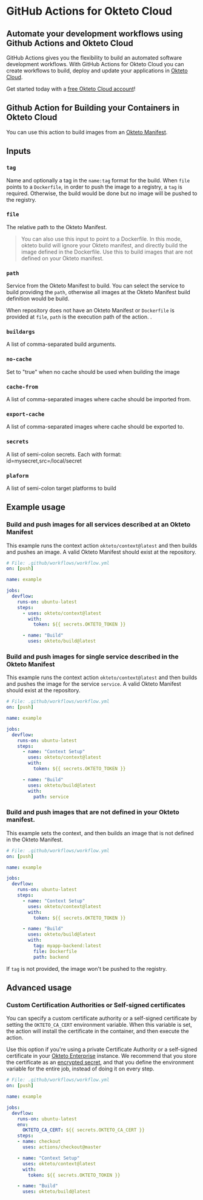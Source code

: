# GitHub Actions for Okteto Cloud

## Automate your development workflows using Github Actions and Okteto Cloud

GitHub Actions gives you the flexibility to build an automated software development workflows. With GitHub Actions for Okteto Cloud you can create workflows to build, deploy and update your applications in [Okteto Cloud](https://cloud.okteto.com).

Get started today with a [free Okteto Cloud account](https://cloud.okteto.com)!

## Github Action for Building your Containers in Okteto Cloud

You can use this action to build images from an [Okteto Manifest](https://www.okteto.com/docs/reference/cli/).

## Inputs

### `tag`

Name and optionally a tag in the `name:tag` format for the build. When `file` points to a `Dockerfile`, in order to push the image to a registry, a `tag` is required. Otherwise, the build would be done but no image will be pushed to the registry.

### `file`

The relative path to the Okteto Manifest.

> You can also use this input to point to a Dockerfile. In this mode, okteto build will ignore your Okteto manifest, and directly build the image defined in the Dockerfile. Use this to build images that are not defined on your Okteto manifest.

### `path`

Service from the Okteto Manifest to build. You can select the service to build providing the `path`, otherwise all images at the Okteto Manifest build definition would be build.

When repository does not have an Okteto Manifest or `Dockerfile` is provided at `file`, `path` is the execution path of the action. .

### `buildargs`

A list of comma-separated build arguments.

### `no-cache`

Set to "true" when no cache should be used when building the image

### `cache-from`

A list of comma-separated images where cache should be imported from.

### `export-cache`

A list of comma-separated images where cache should be exported to.

### `secrets`

A list of semi-colon secrets. Each with format: id=mysecret,src=/local/secret

### `plaform`

A list of semi-colon target platforms to build

## Example usage

### Build and push images for all services described at an Okteto Manifest

This example runs the context action `okteto/context@latest` and then builds and pushes an image. A valid Okteto Manifest should exist at the repository.

```yaml
# File: .github/workflows/workflow.yml
on: [push]

name: example

jobs:
  devflow:
    runs-on: ubuntu-latest
    steps:
      - uses: okteto/context@latest
        with:
          token: ${{ secrets.OKTETO_TOKEN }}

      - name: "Build"
        uses: okteto/build@latest
```

### Build and push images for single service described in the Okteto Manifest

This example runs the context action `okteto/context@latest` and then builds and pushes the image for the service `service`. A valid Okteto Manifest should exist at the repository.

```yaml
# File: .github/workflows/workflow.yml
on: [push]

name: example

jobs:
  devflow:
    runs-on: ubuntu-latest
    steps:
      - name: "Context Setup"
        uses: okteto/context@latest
        with:
          token: ${{ secrets.OKTETO_TOKEN }}

      - name: "Build"
        uses: okteto/build@latest
        with:
          path: service
```

### Build and push images that are not defined in your Okteto manifest.

This example sets the context, and then builds an image that is not defined in the Okteto Manifest.

```yaml
# File: .github/workflows/workflow.yml
on: [push]

name: example

jobs:
  devflow:
    runs-on: ubuntu-latest
    steps:
      - name: "Context Setup"
        uses: okteto/context@latest
        with:
          token: ${{ secrets.OKTETO_TOKEN }}

      - name: "Build"
        uses: okteto/build@latest
        with:
          tag: myapp-backend:latest
          file: Dockerfile
          path: backend
```

If `tag` is not provided, the image won't be pushed to the registry.

## Advanced usage

### Custom Certification Authorities or Self-signed certificates

You can specify a custom certificate authority or a self-signed certificate by setting the `OKTETO_CA_CERT` environment variable. When this variable is set, the action will install the certificate in the container, and then execute the action.

Use this option if you're using a private Certificate Authority or a self-signed certificate in your [Okteto Enterprise](http://okteto.com/enterprise) instance. We recommend that you store the certificate as an [encrypted secret](https://docs.github.com/en/actions/reference/encrypted-secrets), and that you define the environment variable for the entire job, instead of doing it on every step.

```yaml
# File: .github/workflows/workflow.yml
on: [push]

name: example

jobs:
  devflow:
    runs-on: ubuntu-latest
    env:
      OKTETO_CA_CERT: ${{ secrets.OKTETO_CA_CERT }}
    steps:
    - name: checkout
      uses: actions/checkout@master

    - name: "Context Setup"
      uses: okteto/context@latest
      with:
        token: ${{ secrets.OKTETO_TOKEN }}

    - name: "Build"
      uses: okteto/build@latest
```
